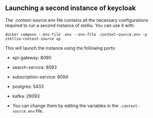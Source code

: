 ## Launching a second instance of keycloak

The .context-source.env file contains all the necessary configurations required to run a second instance of stellio.
You can use it with:
```shell
docker compose --env-file .env --env-file .context-source.env -p stellio-context-source up
```

This will launch the instance using the following ports:
- api-gateway: 8090
- search-service: 8093
- subscription-service: 8094
- postgres: 5433
- kafka: 29093

- You can change them by editing the variables in the `.context-source.env` file.